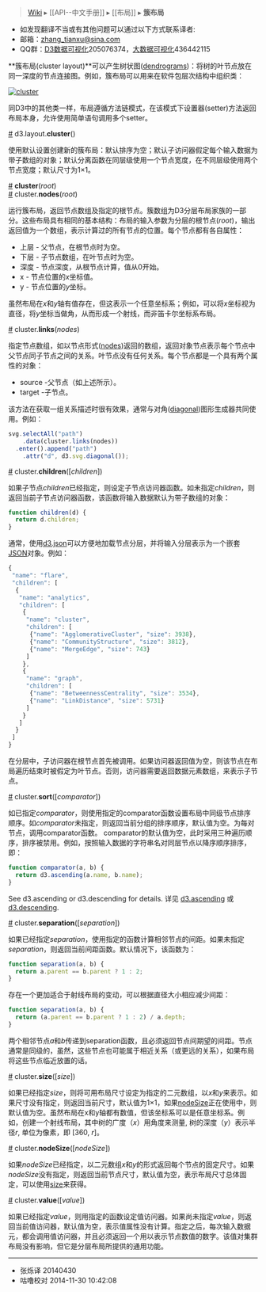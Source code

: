 > [Wiki](Home) ▸ [[API--中文手册]] ▸ [[布局]] ▸ **簇布局**

* 如发现翻译不当或有其他问题可以通过以下方式联系译者:
* 邮箱：zhang_tianxu@sina.com
* QQ群：[D3数据可视化](http://jq.qq.com/?_wv=1027&k=ZGcqYF)205076374，[大数据可视化](http://jq.qq.com/?_wv=1027&k=S8wGMe)436442115

**簇布局(cluster layout)**可以产生树状图([dendrograms](http://en.wikipedia.org/wiki/Dendrogram))：将树的叶节点放在同一深度的节点连接图。例如，簇布局可以用来在软件包层次结构中组织类：

[![cluster](https://github.com/mbostock/d3/wiki/cluster.png)](http://mbostock.github.com/d3/ex/cluster.html)
 
同D3中的其他类一样，布局遵循方法链模式，在该模式下设置器(setter)方法返回布局本身，允许使用简单语句调用多个setter。

<a name="cluster" href="#cluster">#</a> d3.layout.<b>cluster</b>()

使用默认设置创建新的簇布局：默认排序为空；默认子访问器假定每个输入数据为带子数组的对象；默认分离函数在同层级使用一个节点宽度，在不同层级使用两个节点宽度；默认尺寸为1×1。

<a name="_cluster" href="#_cluster">#</a> <b>cluster</b>(<i>root</i>)
<br><a name="nodes" href="#nodes">#</a> cluster.<b>nodes</b>(<i>root</i>)

运行簇布局，返回节点数组及指定的根节点。簇数组为D3分层布局家族的一部分。这些布局具有相同的基本结构：布局的输入参数为分层的根节点(*root*)，输出返回值为一个数组，表示计算过的所有节点的位置。每个节点都有各自属性：

* 上层 - 父节点，在根节点时为空。
* 下层 - 子节点数组，在叶节点时为空。
* 深度 - 节点深度，从根节点计算，值从0开始。
* x - 节点位置的*x*坐标值。
* y - 节点位置的*y*坐标。

虽然布局在*x*和*y*轴有值存在，但这表示一个任意坐标系；例如，可以将*x*坐标视为直径，将*y*坐标当做角，从而形成一个射线，而非笛卡尔坐标系布局。

<a name="links" href="#links">#</a> cluster.<b>links</b>(<i>nodes</i>)

指定节点数组，如以节点形式([nodes](#nodes))返回的数组，返回对象节点表示每个节点中父节点同子节点之间的关系。叶节点没有任何关系。每个节点都是一个具有两个属性的对象：

* source -父节点（如上述所示）。
* target -子节点。

该方法在获取一组关系描述时很有效果，通常与对角([diagonal](SVG-形状#diagonal))图形生成器共同使用。例如：

```javascript
svg.selectAll("path")
    .data(cluster.links(nodes))
  .enter().append("path")
    .attr("d", d3.svg.diagonal());
```

<a name="children" href="#children">#</a> cluster.<b>children</b>([<i>children</i>])

如果子节点*children*已经指定，则设定子节点访问器函数。如未指定*children*，则返回当前子节点访问器函数，该函数将输入数据默认为带子数组的对象：

```javascript
function children(d) {
  return d.children;
}
```

通常，使用[d3.json](请求#d3_json)可以方便地加载节点分层，并将输入分层表示为一个嵌套[JSON](http://json.org)对象。例如：

```javascript
{
 "name": "flare",
 "children": [
  {
   "name": "analytics",
   "children": [
    {
     "name": "cluster",
     "children": [
      {"name": "AgglomerativeCluster", "size": 3938},
      {"name": "CommunityStructure", "size": 3812},
      {"name": "MergeEdge", "size": 743}
     ]
    },
    {
     "name": "graph",
     "children": [
      {"name": "BetweennessCentrality", "size": 3534},
      {"name": "LinkDistance", "size": 5731}
     ]
    }
   ]
  }
 ]
}
```

在分层中，子访问器在根节点首先被调用。如果访问器返回值为空，则该节点在布局遍历结束时被假定为叶节点。否则，访问器需要返回数据元素数组，来表示子节点。

<a name="sort" href="#sort">#</a> cluster.<b>sort</b>([<i>comparator</i>])

如已指定*comparator*，则使用指定的comparator函数设置布局中同级节点排序顺序。如*comparator*未指定，则返回当前分组的排序顺序，默认值为空。为每对节点，调用comparator函数。 comparator的默认值为空，此时采用三种遍历顺序，排序被禁用。例如，按照输入数据的字符串名对同层节点以降序顺序排序，即：

```javascript
function comparator(a, b) {
  return d3.ascending(a.name, b.name);
}
```

See d3.ascending or d3.descending for details.
详见 [d3.ascending](数组#d3_ascending) 或[d3.descending](数组#d3_descending).

<a name="separation" href="#separation">#</a> cluster.<b>separation</b>([<i>separation</i>])

如果已经指定*separation*，使用指定的函数计算相邻节点的间距。如果未指定*separation*，则返回当前间距函数。默认情况下，该函数为：

```javascript
function separation(a, b) {
  return a.parent == b.parent ? 1 : 2;
}
```

存在一个更加适合于射线布局的变动，可以根据直径大小相应减少间距：

```javascript
function separation(a, b) {
  return (a.parent == b.parent ? 1 : 2) / a.depth;
}
```

两个相邻节点*a*和*b*传递到separation函数，且必须返回节点间期望的间距。节点通常是同级的，虽然，这些节点也可能属于相近关系（或更远的关系），如果布局将这些节点临近放置的话。

<a name="size" href="#size">#</a> cluster.<b>size</b>([<i>size</i>])

如果已经指定*size*，则将可用布局尺寸设定为指定的二元数组，以*x*和*y*来表示。如果尺寸没有指定，则返回当前尺寸，默认值为1×1，如果[nodeSize](#nodeSize)正在使用中，则默认值为空。虽然布局在x和y轴都有数值，但该坐标系可以是任意坐标系。例如，创建一个射线布局，其中树的广度（*x*）用角度来测量, 树的深度（*y*）表示半径*r*, 单位为像素，即 [360, *r*]。

<a name="nodeSize" href="#nodeSize">#</a> cluster.<b>nodeSize</b>([<i>nodeSize</i>])

如果*nodeSize*已经指定，以二元数组*x*和*y*的形式返回每个节点的固定尺寸。如果*nodeSize*没有指定，则返回当前节点尺寸，默认值为空，表示布局尺寸总体固定，可以使用[size](#size)来获得。

<a name="value" href="#value">#</a> cluster.<b>value</b>([<i>value</i>])

如果已经指定*value*，则用指定的函数设定值访问器。如果尚未指定*value*，则返回当前值访问器，默认值为空，表示值属性没有计算。指定之后，每次输入数据元，都会调用值访问器，并且必须返回一个用以表示节点数值的数字。该值对集群布局没有影响，但它是分层布局所提供的通用功能。

---------------------------
* 张烁译 20140430 
* 咕噜校对 2014-11-30 10:42:08
